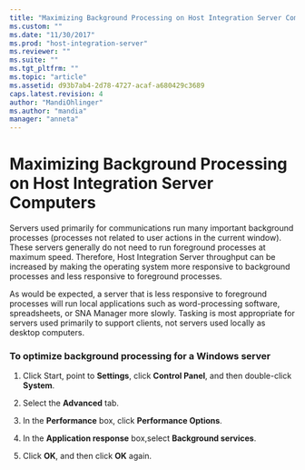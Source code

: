 ```yaml
---
title: "Maximizing Background Processing on Host Integration Server Computers1 | Microsoft Docs"
ms.custom: ""
ms.date: "11/30/2017"
ms.prod: "host-integration-server"
ms.reviewer: ""
ms.suite: ""
ms.tgt_pltfrm: ""
ms.topic: "article"
ms.assetid: d93b7ab4-2d78-4727-acaf-a680429c3689
caps.latest.revision: 4
author: "MandiOhlinger"
ms.author: "mandia"
manager: "anneta"
---
```

# Maximizing Background Processing on Host Integration Server Computers
Servers used primarily for communications run many important background processes (processes not related to user actions in the current window). These servers generally do not need to run foreground processes at maximum speed. Therefore, Host Integration Server throughput can be increased by making the operating system more responsive to background processes and less responsive to foreground processes.  
  
 As would be expected, a server that is less responsive to foreground processes will run local applications such as word-processing software, spreadsheets, or SNA Manager more slowly. Tasking is most appropriate for servers used primarily to support clients, not servers used locally as desktop computers.  
  
### To optimize background processing for a Windows server  
  
1.  Click Start, point to **Settings**, click **Control Panel**, and then double-click **System**.  
  
2.  Select the **Advanced** tab.  
  
3.  In the **Performance** box, click **Performance Options**.  
  
4.  In the **Application response** box,select **Background services**.  
  
5.  Click **OK**, and then click **OK** again.
